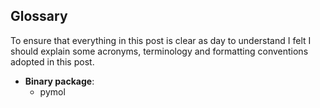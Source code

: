 ## Glossary
To ensure that everything in this post is clear as day to understand I felt I should explain some acronyms, terminology and formatting conventions adopted in this post.

* **Binary package**:
   - pymol
